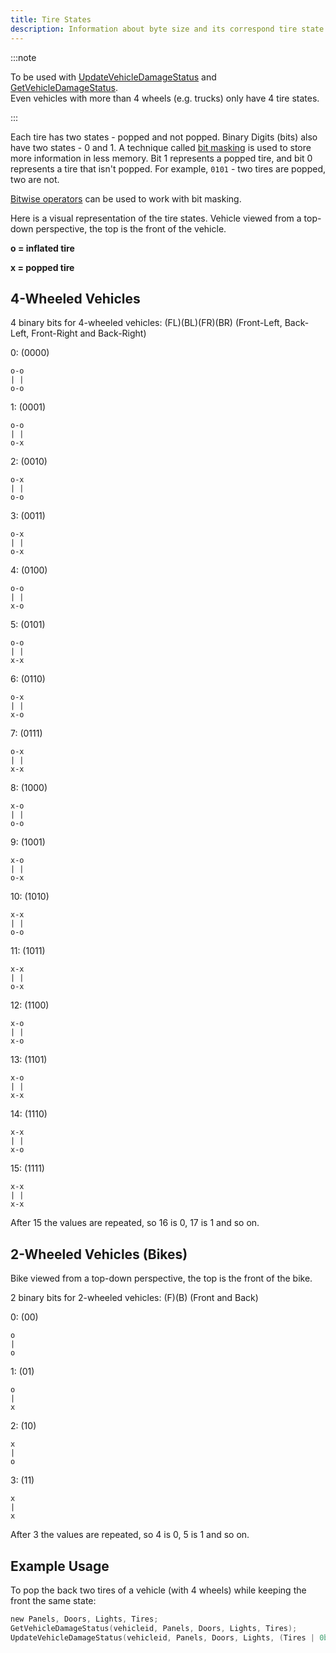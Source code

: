 ```yaml
---
title: Tire States
description: Information about byte size and its correspond tire state bits.
---
```



:::note

To be used with [UpdateVehicleDamageStatus](../functions/UpdateVehicleDamageStatus) and [GetVehicleDamageStatus](../functions/GetVehicleDamageStatus).  
Even vehicles with more than 4 wheels (e.g. trucks) only have 4 tire states.

:::

Each tire has two states - popped and not popped. Binary Digits (bits) also have two states - 0 and 1. A technique called [bit masking](http://en.wikipedia.org/wiki/Mask_(computing)) is used to store more information in less memory. Bit 1 represents a popped tire, and bit 0 represents a tire that isn't popped. For example, `0101` - two tires are popped, two are not.

[Bitwise operators](https://webcache.googleusercontent.com/search?q=cache:LMkbueHJOgcJ:https://forum.sa-mp.com/showthread.php%3Ft%3D177523+&cd=1&hl=en&ct=clnk&gl=my) can be used to work with bit masking.

Here is a visual representation of the tire states. Vehicle viewed from a top-down perspective, the top is the front of the vehicle.

**o = inflated tire**

**x = popped tire**

## 4-Wheeled Vehicles

4 binary bits for 4-wheeled vehicles: (FL)(BL)(FR)(BR) (Front-Left, Back-Left, Front-Right and Back-Right)

0: (0000)

    o-o
    | |
    o-o

1: (0001)

    o-o
    | |
    o-x

2: (0010)

    o-x
    | |
    o-o

3: (0011)

    o-x
    | |
    o-x

4: (0100)

    o-o
    | |
    x-o

5: (0101)

    o-o
    | |
    x-x

6: (0110)

    o-x
    | |
    x-o

7: (0111)

    o-x
    | |
    x-x

8: (1000)

    x-o
    | |
    o-o

9: (1001)

    x-o
    | |
    o-x

10: (1010)

    x-x
    | |
    o-o

11: (1011)

    x-x
    | |
    o-x

12: (1100)

    x-o
    | |
    x-o

13: (1101)

    x-o
    | |
    x-x

14: (1110)

    x-x
    | |
    x-o

15: (1111)

    x-x
    | |
    x-x

  
After 15 the values are repeated, so 16 is 0, 17 is 1 and so on.

## 2-Wheeled Vehicles (Bikes)
Bike viewed from a top-down perspective, the top is the front of the bike.

2 binary bits for 2-wheeled vehicles: (F)(B) (Front and Back)

0: (00)

    o
    |
    o

1: (01)

    o
    |
    x

2: (10)

    x
    |
    o

3: (11)

    x
    |
    x

  
After 3 the values are repeated, so 4 is 0, 5 is 1 and so on.

## Example Usage

To pop the back two tires of a vehicle (with 4 wheels) while keeping the front the same state:

```c
new Panels, Doors, Lights, Tires;
GetVehicleDamageStatus(vehicleid, Panels, Doors, Lights, Tires);
UpdateVehicleDamageStatus(vehicleid, Panels, Doors, Lights, (Tires | 0b0101));
```
